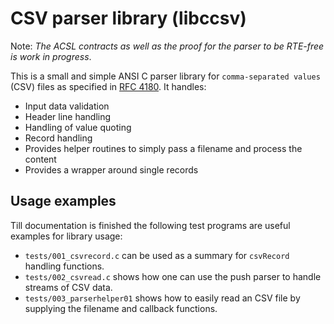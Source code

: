 # CSV parser library (libccsv)

Note: _The ACSL contracts as well as the proof for the parser to be RTE-free
is work in progress_.

This is a small and simple ANSI C parser library for ```comma-separated values``` (CSV)
files as specified in [RFC 4180](https://tools.ietf.org/html/rfc4180).
It handles:

* Input data validation
* Header line handling
* Handling of value quoting
* Record handling
* Provides helper routines to simply pass a filename and process the content
* Provides a wrapper around single records

## Usage examples

Till documentation is finished the following test programs are useful
examples for library usage:

* ```tests/001_csvrecord.c``` can be used as a summary for ```csvRecord```
  handling functions.
* ```tests/002_csvread.c``` shows how one can use the push parser to handle
  streams of CSV data.
* ```tests/003_parserhelper01``` shows how to easily read an CSV file by
  supplying the filename and callback functions.
